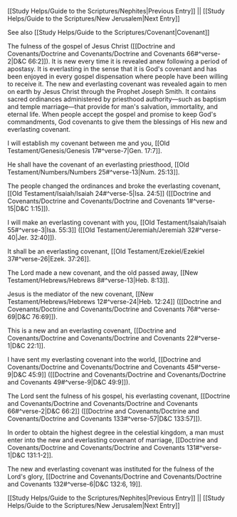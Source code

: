 [[Study Helps/Guide to the Scriptures/Nephites|Previous Entry]]  ||  [[Study Helps/Guide to the Scriptures/New Jerusalem|Next Entry]]

 See also [[Study Helps/Guide to the Scriptures/Covenant|Covenant]]

 The fulness of the gospel of Jesus Christ ([[Doctrine and Covenants/Doctrine and Covenants/Doctrine and Covenants 66#^verse-2|D&C 66:2]]). It is new every time it is revealed anew following a period of apostasy. It is everlasting in the sense that it is God's covenant and has been enjoyed in every gospel dispensation where people have been willing to receive it. The new and everlasting covenant was revealed again to men on earth by Jesus Christ through the Prophet Joseph Smith. It contains sacred ordinances administered by priesthood authority—such as baptism and temple marriage—that provide for man's salvation, immortality, and eternal life. When people accept the gospel and promise to keep God's commandments, God covenants to give them the blessings of His new and everlasting covenant.

 I will establish my covenant between me and you, [[Old Testament/Genesis/Genesis 17#^verse-7|Gen. 17:7]].

 He shall have the covenant of an everlasting priesthood, [[Old Testament/Numbers/Numbers 25#^verse-13|Num. 25:13]].

 The people changed the ordinances and broke the everlasting covenant, [[Old Testament/Isaiah/Isaiah 24#^verse-5|Isa. 24:5]] ([[Doctrine and Covenants/Doctrine and Covenants/Doctrine and Covenants 1#^verse-15|D&C 1:15]]).

 I will make an everlasting covenant with you, [[Old Testament/Isaiah/Isaiah 55#^verse-3|Isa. 55:3]] ([[Old Testament/Jeremiah/Jeremiah 32#^verse-40|Jer. 32:40]]).

 It shall be an everlasting covenant, [[Old Testament/Ezekiel/Ezekiel 37#^verse-26|Ezek. 37:26]].

 The Lord made a new covenant, and the old passed away, [[New Testament/Hebrews/Hebrews 8#^verse-13|Heb. 8:13]].

 Jesus is the mediator of the new covenant, [[New Testament/Hebrews/Hebrews 12#^verse-24|Heb. 12:24]] ([[Doctrine and Covenants/Doctrine and Covenants/Doctrine and Covenants 76#^verse-69|D&C 76:69]]).

 This is a new and an everlasting covenant, [[Doctrine and Covenants/Doctrine and Covenants/Doctrine and Covenants 22#^verse-1|D&C 22:1]].

 I have sent my everlasting covenant into the world, [[Doctrine and Covenants/Doctrine and Covenants/Doctrine and Covenants 45#^verse-9|D&C 45:9]] ([[Doctrine and Covenants/Doctrine and Covenants/Doctrine and Covenants 49#^verse-9|D&C 49:9]]).

 The Lord sent the fulness of his gospel, his everlasting covenant, [[Doctrine and Covenants/Doctrine and Covenants/Doctrine and Covenants 66#^verse-2|D&C 66:2]] ([[Doctrine and Covenants/Doctrine and Covenants/Doctrine and Covenants 133#^verse-57|D&C 133:57]]).

 In order to obtain the highest degree in the celestial kingdom, a man must enter into the new and everlasting covenant of marriage, [[Doctrine and Covenants/Doctrine and Covenants/Doctrine and Covenants 131#^verse-1|D&C 131:1-2]].

 The new and everlasting covenant was instituted for the fulness of the Lord's glory, [[Doctrine and Covenants/Doctrine and Covenants/Doctrine and Covenants 132#^verse-6|D&C 132:6, 19]].

[[Study Helps/Guide to the Scriptures/Nephites|Previous Entry]]  ||  [[Study Helps/Guide to the Scriptures/New Jerusalem|Next Entry]]